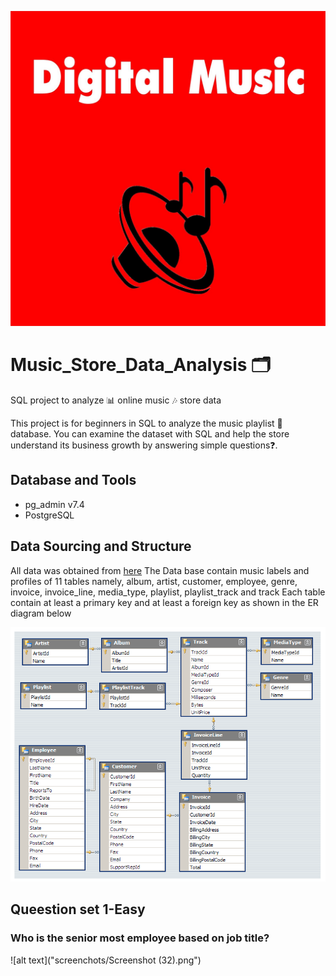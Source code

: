![alt text](https://github.com/Gbekoilias/Digital_Music_Data_Analysis/blob/main/Digital%20Music%20Cover%20Photo.jpg)
# Music_Store_Data_Analysis 🗂️
SQL project to analyze 📊 online music 🎶 store data

This project is for beginners in SQL to analyze the music playlist 🔀 database. You can examine the dataset with SQL and help the store understand its business  growth by answering simple questions❓.
## Database and Tools
* pg_admin v7.4
* PostgreSQL


## Data Sourcing and Structure
All data was obtained from [here](https://www.youtube.com/redirect?event=video_description&redir_token=QUFFLUhqbGlZaldRMzRPSkdkMlA0QmxxczZiY2NtZlNJUXxBQ3Jtc0tucDVZcTcyLXR4OWwtMGtxcjd0OXRzY1BESWdJNGY3SnQwNzlBSjlEVk5tUkRha29iVlphclpsQkphMENtYmR6WWsyOWxNUXFud0NZUE81bFN3bWkxQ1JkVGZkNkw4UGptMzRXUUdyS1VFOFpKNWZxcw&q=https%3A%2F%2Fbit.ly%2F3wYyp88&v=VFIuIjswMKM)
The Data base contain music labels and profiles of 11 tables namely, album, artist, customer, employee, genre, invoice, invoice_line, media_type, playlist, playlist_track and track
Each table contain at least a primary key and at least a foreign key as shown in the ER diagram below

![alt text](https://github.com/Gbekoilias/Digital_Music_Data_Analysis/blob/39408fb76b8e14855c4be881188d920942730569/MusicDatabaseSchema.png)

## Queestion set 1-Easy
### Who is the senior most employee based on job title?
![alt text]("screenchots/Screenshot (32).png")

